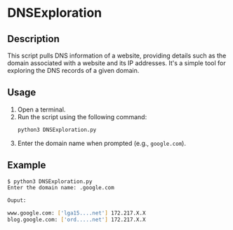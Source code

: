 # DNSExploration

## Description
This script pulls DNS information of a website, providing details such as the domain associated with a website and its IP addresses. It's a simple tool for exploring the DNS records of a given domain.

## Usage

1. Open a terminal.
2. Run the script using the following command:
    ```bash
    python3 DNSExploration.py
    ```
3. Enter the domain name when prompted (e.g., `google.com`).

## Example
```bash
$ python3 DNSExploration.py
Enter the domain name: .google.com

Ouput:

www.google.com: ['lga15....net'] 172.217.X.X
blog.google.com: ['ord.....net'] 172.217.X.X

